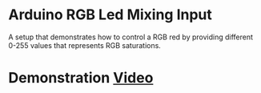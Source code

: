 # Arduino RGB Led Mixing Input

A setup that demonstrates how to control a RGB red by providing different 0-255 values that represents RGB saturations.

# Demonstration [Video](https://drive.google.com/file/d/14F162JMUiY-K0BXX1jcB1ccuZtjD45gx/view?usp=sharing)
